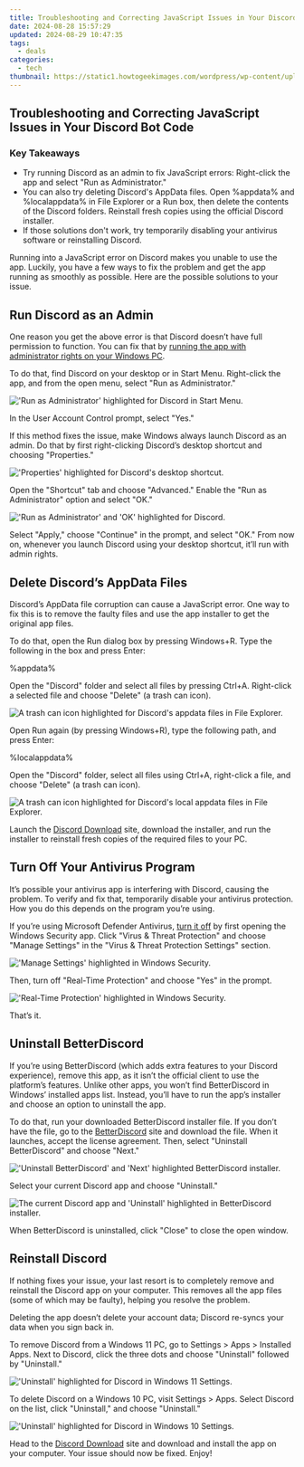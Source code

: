 ```yaml
---
title: Troubleshooting and Correcting JavaScript Issues in Your Discord Bot Code
date: 2024-08-28 15:57:29
updated: 2024-08-29 10:47:35
tags:
  - deals
categories:
  - tech
thumbnail: https://static1.howtogeekimages.com/wordpress/wp-content/uploads/2023/11/52762835364_2aa1c1b032_o.jpg
---
```


## Troubleshooting and Correcting JavaScript Issues in Your Discord Bot Code

### Key Takeaways

* Try running Discord as an admin to fix JavaScript errors: Right-click the app and select "Run as Administrator."
* You can also try deleting Discord's AppData files. Open %appdata% and %localappdata% in File Explorer or a Run box, then delete the contents of the Discord folders. Reinstall fresh copies using the official Discord installer.
* If those solutions don't work, try temporarily disabling your antivirus software or reinstalling Discord.

 Running into a JavaScript error on Discord makes you unable to use the app. Luckily, you have a few ways to fix the problem and get the app running as smoothly as possible. Here are the possible solutions to your issue.

##  Run Discord as an Admin

 One reason you get the above error is that Discord doesn’t have full permission to function. You can fix that by [running the app with administrator rights on your Windows PC](https://android-location.techidaily.com/in-2024-10-fake-gps-location-apps-on-android-of-your-samsung-galaxy-xcover-6-pro-tactical-edition-drfone-by-drfone-virtual/).

 To do that, find Discord on your desktop or in Start Menu. Right-click the app, and from the open menu, select "Run as Administrator."

!['Run as Administrator' highlighted for Discord in Start Menu.](https://static1.howtogeekimages.com/wordpress/wp-content/uploads/2023/12/1-run-discord-as-admin.jpg) 

 In the User Account Control prompt, select "Yes."

 If this method fixes the issue, make Windows always launch Discord as an admin. Do that by first right-clicking Discord’s desktop shortcut and choosing "Properties."

!['Properties' highlighted for Discord's desktop shortcut.](https://static1.howtogeekimages.com/wordpress/wp-content/uploads/2023/12/2-discord-desktop-shortcut-properties.jpg) 

 Open the "Shortcut" tab and choose "Advanced." Enable the "Run as Administrator" option and select "OK."

!['Run as Administrator' and 'OK' highlighted for Discord.](https://static1.howtogeekimages.com/wordpress/wp-content/uploads/2023/12/3-always-launch-discord-as-admin.jpg) 

 Select "Apply," choose "Continue" in the prompt, and select "OK." From now on, whenever you launch Discord using your desktop shortcut, it’ll run with admin rights.

##  Delete Discord’s AppData Files

 Discord’s AppData file corruption can cause a JavaScript error. One way to fix this is to remove the faulty files and use the app installer to get the original app files.

 To do that, open the Run dialog box by pressing Windows+R. Type the following in the box and press Enter:

%appdata%

 Open the "Discord" folder and select all files by pressing Ctrl+A. Right-click a selected file and choose "Delete" (a trash can icon).

![A trash can icon highlighted for Discord's appdata files in File Explorer.](https://static1.howtogeekimages.com/wordpress/wp-content/uploads/2023/12/4-delete-discord-appdata-files.jpg) 

 Open Run again (by pressing Windows+R), type the following path, and press Enter:

%localappdata%

 Open the "Discord" folder, select all files using Ctrl+A, right-click a file, and choose "Delete" (a trash can icon).

![A trash can icon highlighted for Discord's local appdata files in File Explorer.](https://static1.howtogeekimages.com/wordpress/wp-content/uploads/2023/12/5-remove-discord-local-appdata-files.jpg) 

 Launch the [Discord Download](https://discord.com/download) site, download the installer, and run the installer to reinstall fresh copies of the required files to your PC.

##  Turn Off Your Antivirus Program

 It’s possible your antivirus app is interfering with Discord, causing the problem. To verify and fix that, temporarily disable your antivirus protection. How you do this depends on the program you’re using.

 If you’re using Microsoft Defender Antivirus, [turn it off](https://desktop-recording.techidaily.com/new-record-gameplay-in-samsung-galaxy-phones-for-2024/) by first opening the Windows Security app. Click "Virus & Threat Protection" and choose "Manage Settings" in the "Virus & Threat Protection Settings" section.

!['Manage Settings' highlighted in Windows Security.](https://static1.howtogeekimages.com/wordpress/wp-content/uploads/2023/12/6-manage-virus-protection-settings.jpg) 

 Then, turn off "Real-Time Protection" and choose "Yes" in the prompt.

!['Real-Time Protection' highlighted in Windows Security.](https://static1.howtogeekimages.com/wordpress/wp-content/uploads/2023/12/7-disable-microsoft-defender-antivirus.jpg) 

 That’s it.

##  Uninstall BetterDiscord

 If you’re using BetterDiscord (which adds extra features to your Discord experience), remove this app, as it isn’t the official client to use the platform’s features. Unlike other apps, you won’t find BetterDiscord in Windows’ installed apps list. Instead, you’ll have to run the app’s installer and choose an option to uninstall the app.

 To do that, run your downloaded BetterDiscord installer file. If you don’t have the file, go to the [BetterDiscord](https://betterdiscord.app/) site and download the file. When it launches, accept the license agreement. Then, select "Uninstall BetterDiscord" and choose "Next."

!['Uninstall BetterDiscord' and 'Next' highlighted BetterDiscord installer.](https://static1.howtogeekimages.com/wordpress/wp-content/uploads/2023/12/8-uninstall-betterdiscord.jpg) 

 Select your current Discord app and choose "Uninstall."

![The current Discord app and 'Uninstall' highlighted in BetterDiscord installer.](https://static1.howtogeekimages.com/wordpress/wp-content/uploads/2023/12/9-remove-betterdiscord.jpg) 

 When BetterDiscord is uninstalled, click "Close" to close the open window.

##  Reinstall Discord

 If nothing fixes your issue, your last resort is to completely remove and reinstall the Discord app on your computer. This removes all the app files (some of which may be faulty), helping you resolve the problem.

 Deleting the app doesn’t delete your account data; Discord re-syncs your data when you sign back in.

 To remove Discord from a Windows 11 PC, go to Settings > Apps > Installed Apps. Next to Discord, click the three dots and choose "Uninstall" followed by "Uninstall."

!['Uninstall' highlighted for Discord in Windows 11 Settings.](https://static1.howtogeekimages.com/wordpress/wp-content/uploads/2023/12/10-delete-discord-windows-11.jpg) 

 To delete Discord on a Windows 10 PC, visit Settings > Apps. Select Discord on the list, click "Uninstall," and choose "Uninstall."

!['Uninstall' highlighted for Discord in Windows 10 Settings.](https://static1.howtogeekimages.com/wordpress/wp-content/uploads/2023/12/11-remove-discord-windows-10.jpg) 

 Head to the [Discord Download](https://discord.com/download) site and download and install the app on your computer. Your issue should now be fixed. Enjoy!

<ins class="adsbygoogle"
     style="display:block"
     data-ad-format="autorelaxed"
     data-ad-client="ca-pub-7571918770474297"
     data-ad-slot="1223367746"></ins>



<ins class="adsbygoogle"
     style="display:block"
     data-ad-client="ca-pub-7571918770474297"
     data-ad-slot="8358498916"
     data-ad-format="auto"
     data-full-width-responsive="true"></ins>
